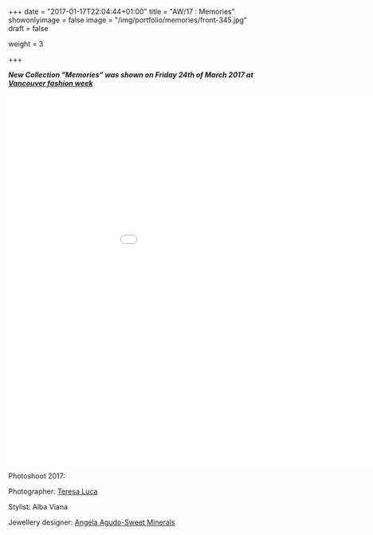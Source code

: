 +++
date = "2017-01-17T22:04:44+01:00"
title = "AW/17 : Memories"
showonlyimage = false
image = "/img/portfolio/memories/front-345.jpg"
draft = false

weight = 3


+++

***New Collection "Memories" was shown on Friday 24th of March 2017 at <a href="http://vanfashionweek.com/designers/">Vancouver fashion week</a>***

<!--more-->


<iframe style="width:1050px; height:743px;" src="//e.issuu.com/embed.html#11749767/47071262" frameborder="0" allowfullscreen></iframe>

<br/>


Photoshoot 2017:

Photographer: <a href="http://teresaluca.com/"> Teresa Luca </a>

Stylist: Alba Viana

Jewellery designer:  <a href="https://www.facebook.com/SweetMineralsHandmadeJewelry/"> Angela Agudo-Sweet Minerals </a>
